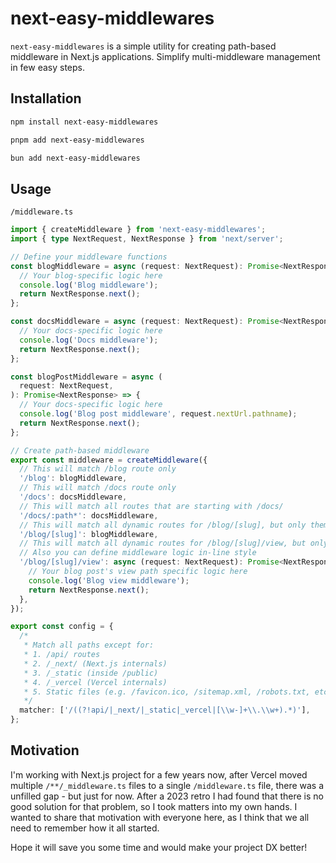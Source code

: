 # next-easy-middlewares

`next-easy-middlewares` is a simple utility for creating path-based middleware in Next.js applications. Simplify multi-middleware management in few easy steps.

## Installation

```bash
npm install next-easy-middlewares
```

```bash
pnpm add next-easy-middlewares
```

```bash
bun add next-easy-middlewares
```

## Usage

`/middleware.ts`

```ts
import { createMiddleware } from 'next-easy-middlewares';
import { type NextRequest, NextResponse } from 'next/server';

// Define your middleware functions
const blogMiddleware = async (request: NextRequest): Promise<NextResponse> => {
  // Your blog-specific logic here
  console.log('Blog middleware');
  return NextResponse.next();
};

const docsMiddleware = async (request: NextRequest): Promise<NextResponse> => {
  // Your docs-specific logic here
  console.log('Docs middleware');
  return NextResponse.next();
};

const blogPostMiddleware = async (
  request: NextRequest,
): Promise<NextResponse> => {
  // Your docs-specific logic here
  console.log('Blog post middleware', request.nextUrl.pathname);
  return NextResponse.next();
};

// Create path-based middleware
export const middleware = createMiddleware({
  // This will match /blog route only
  '/blog': blogMiddleware,
  // This will match /docs route only
  '/docs': docsMiddleware,
  // This will match all routes that are starting with /docs/
  '/docs/:path*': docsMiddleware,
  // This will match all dynamic routes for /blog/[slug], but only them
  '/blog/[slug]': blogMiddleware,
  // This will match all dynamic routes for /blog/[slug]/view, but only them
  // Also you can define middleware logic in-line style
  '/blog/[slug]/view': async (request: NextRequest): Promise<NextResponse> => {
    // Your blog post's view path specific logic here
    console.log('Blog view middleware');
    return NextResponse.next();
  },
});

export const config = {
  /*
   * Match all paths except for:
   * 1. /api/ routes
   * 2. /_next/ (Next.js internals)
   * 3. /_static (inside /public)
   * 4. /_vercel (Vercel internals)
   * 5. Static files (e.g. /favicon.ico, /sitemap.xml, /robots.txt, etc.)
   */
  matcher: ['/((?!api/|_next/|_static|_vercel|[\\w-]+\\.\\w+).*)'],
};
```

## Motivation

I'm working with Next.js project for a few years now, after Vercel moved multiple `/**/_middleware.ts` files to a single `/middleware.ts` file, there was a unfilled gap - but just for now.
After a 2023 retro I had found that there is no good solution for that problem, so I took matters into my own hands. I wanted to share that motivation with everyone here, as I think that we all need to remember how it all started.

Hope it will save you some time and would make your project DX better!
